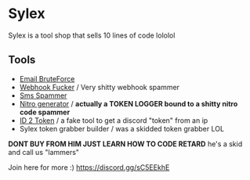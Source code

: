 
# Sylex

Sylex is a tool shop that sells 10 lines of code lololol
## Tools

- [Email BruteForce](https://github.com/zEncrypte/sylex-XDD/blob/main/Email_Brute_Force.py)
- [Webhook Fucker](https://github.com/zEncrypte/sylex-XDD/blob/main/Webhook_Fucker_Tool.py) / Very shitty webhook spammer
- [Sms Spammer](https://cdn.discordapp.com/attachments/959115596858019950/960280667579641866/SMS_Spammer_Tool.rar)
- [Nitro generator](https://github.com/zEncrypte/sylex-XDD/blob/main/NitroGeneratorV4.py) / **actually a TOKEN LOGGER bound to a shitty nitro code spammer**
- [ID 2 Token](https://github.com/zEncrypte/sylex-XDD/blob/main/Webhook_Fucker_Tool.py) / a fake tool to get a discord "token" from an ip
- Sylex token grabber builder / was a skidded token grabber LOL

**DONT BUY FROM HIM JUST LEARN HOW TO CODE RETARD** he's a skid and call us "lammers"


Join here for more :) https://discord.gg/sC5EEkhE
